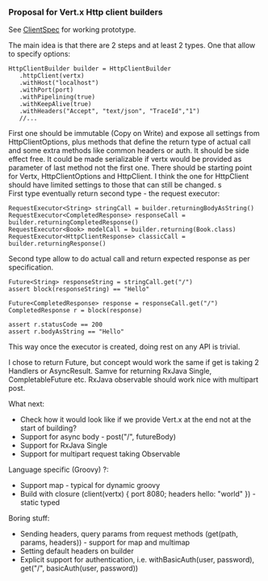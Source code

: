 ### Proposal for Vert.x Http client builders 
  
See [ClientSpec](src/test/groovy/org/client/poc/ClientSpec.groovy) for working prototype.

The main idea is that there are 2 steps and at least 2 types. One that allow to specify options:

```
HttpClientBuilder builder = HttpClientBuilder
   .httpClient(vertx)
   .withHost("localhost")
   .withPort(port)
   .withPipelining(true)
   .withKeepAlive(true)
   .withHeaders("Accept", "text/json", "TraceId","1")
   //...
```

First one should be immutable (Copy on Write) and expose all settings from HttpClientOptions,
plus methods that define the return type of actual call and some extra methods like common headers or auth.
It should be side effect free. 
It could be made serializable if vertx would be provided as parameter of last method not the first one.
There should be starting point for Vertx, HttpClientOptions and HttpClient. 
I think the one for HttpClient should have limited settings to those that can still be changed.
s  
First type eventually return second type - the request executor:

```
RequestExecutor<String> stringCall = builder.returningBodyAsString()
RequestExecutor<CompletedResponse> responseCall = builder.returningCompletedResponse()
RequestExecutor<Book> modelCall = builder.returning(Book.class)
RequestExecutor<HttpClientResponse> classicCall = builder.returningResponse()
```

Second type allow to do actual call and return expected response as per specification.
```
Future<String> responseString = stringCall.get("/")
assert block(responseString) == "Hello"

Future<CompletedResponse> response = responseCall.get("/")
CompletedResponse r = block(response)

assert r.statusCode == 200
assert r.bodyAsString == "Hello"
```

This way once the executor is created, doing rest on any API is trivial. 

I chose to return Future, but concept would work the same if get is taking 2 Handlers or AsyncResult.
Samve for returning RxJava Single, CompletableFuture etc. RxJava observable should work nice with multipart post.

What next:
- Check how it would look like if we provide Vert.x at the end not at the start of building?
- Support for async body - post("/", futureBody)
- Support for RxJava Single
- Support for multipart request taking Observable

Language specific (Groovy) ?:
- Support map - typical for dynamic groovy
- Build with closure (client(vertx) { port 8080; headers hello: "world" }) - static typed

Boring stuff:
- Sending headers, query params from request methods (get(path, params, headers)) - support for map and multimap
- Setting default headers on builder
- Explicit support for authentication, i.e. withBasicAuth(user, password), get("/", basicAuth(user, password))
